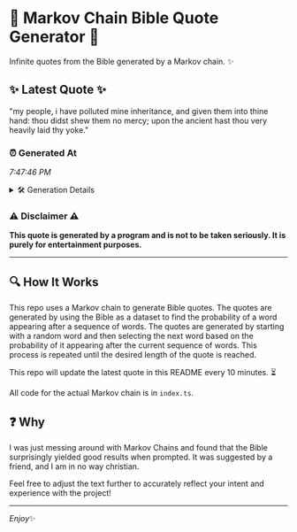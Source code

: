# 📖 Markov Chain Bible Quote Generator 📖

Infinite quotes from the Bible generated by a Markov chain. ✨

## ✨ Latest Quote ✨
"my people, i have polluted mine inheritance, and given them into thine hand: thou didst shew them no mercy; upon the ancient hast thou very heavily laid thy yoke."

### ⏰ Generated At
*7:47:46 PM*

<details>
    <summary>🛠️ Generation Details</summary>
    <p>
        <strong>🌱 Seed:</strong> my<br>
        <strong>🔄 Iterations:</strong> 28<br>
        <strong>📜 Context History:</strong><br>[ my ]: people,<br>[ my, people, ]: i<br>[ my, people,, i ]: have<br>[ my, people,, i, have ]: polluted<br>[ my, people,, i, have, polluted ]: mine<br>[ my, people,, i, have, polluted, mine ]: inheritance,<br>[ people,, i, have, polluted, mine, inheritance, ]: and<br>[ i, have, polluted, mine, inheritance,, and ]: given<br>[ have, polluted, mine, inheritance,, and, given ]: them<br>[ polluted, mine, inheritance,, and, given, them ]: into<br>[ mine, inheritance,, and, given, them, into ]: thine<br>[ inheritance,, and, given, them, into, thine ]: hand:<br>[ and, given, them, into, thine, hand: ]: thou<br>[ given, them, into, thine, hand:, thou ]: didst<br>[ them, into, thine, hand:, thou, didst ]: shew<br>[ into, thine, hand:, thou, didst, shew ]: them<br>[ thine, hand:, thou, didst, shew, them ]: no<br>[ hand:, thou, didst, shew, them, no ]: mercy;<br>[ thou, didst, shew, them, no, mercy; ]: upon<br>[ didst, shew, them, no, mercy;, upon ]: the<br>[ shew, them, no, mercy;, upon, the ]: ancient<br>[ them, no, mercy;, upon, the, ancient ]: hast<br>[ no, mercy;, upon, the, ancient, hast ]: thou<br>[ mercy;, upon, the, ancient, hast, thou ]: very<br>[ upon, the, ancient, hast, thou, very ]: heavily<br>[ the, ancient, hast, thou, very, heavily ]: laid<br>[ ancient, hast, thou, very, heavily, laid ]: thy<br>[ hast, thou, very, heavily, laid, thy ]: yoke.<br>
    </p>
</details>

### ⚠️ Disclaimer ⚠️
**This quote is generated by a program and is not to be taken seriously. It is purely for entertainment purposes.**

---

## 🔍 How It Works

This repo uses a Markov chain to generate Bible quotes. The quotes are generated by using the Bible as a dataset to find the probability of a word appearing after a sequence of words. The quotes are generated by starting with a random word and then selecting the next word based on the probability of it appearing after the current sequence of words. This process is repeated until the desired length of the quote is reached.

This repo will update the latest quote in this README every 10 minutes. ⏳

All code for the actual Markov chain is in `index.ts`.

## ❓ Why

I was just messing around with Markov Chains and found that the Bible surprisingly yielded good results when prompted. 
It was suggested by a friend, and I am in no way christian.

Feel free to adjust the text further to accurately reflect your intent and experience with the project!

---

*Enjoy*✨
